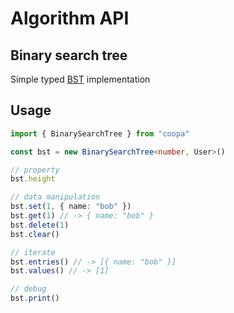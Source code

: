 # Algorithm API

## Binary search tree

Simple typed [BST](https://en.wikipedia.org/wiki/Binary_search_tree) implementation

## Usage

```ts
import { BinarySearchTree } from "coopa"

const bst = new BinarySearchTree<number, User>()

// property
bst.height

// data manipulation
bst.set(1, { name: "bob" })
bst.get(1) // -> { name: "bob" }
bst.delete(1)
bst.clear()

// iterate
bst.entries() // -> [{ name: "bob" }]
bst.values() // -> [1]

// debug
bst.print()
```